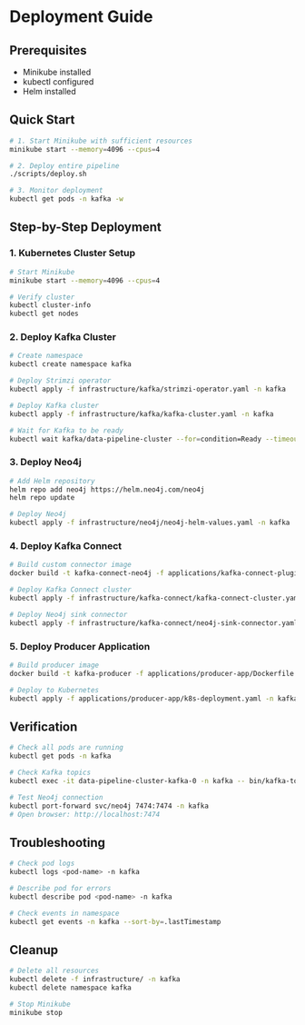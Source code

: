 # Deployment Guide

## Prerequisites

- Minikube installed
- kubectl configured
- Helm installed

## Quick Start

```bash
# 1. Start Minikube with sufficient resources
minikube start --memory=4096 --cpus=4

# 2. Deploy entire pipeline
./scripts/deploy.sh

# 3. Monitor deployment
kubectl get pods -n kafka -w
```

## Step-by-Step Deployment

### 1. Kubernetes Cluster Setup

```bash
# Start Minikube
minikube start --memory=4096 --cpus=4

# Verify cluster
kubectl cluster-info
kubectl get nodes
```

### 2. Deploy Kafka Cluster

```bash
# Create namespace
kubectl create namespace kafka

# Deploy Strimzi operator
kubectl apply -f infrastructure/kafka/strimzi-operator.yaml -n kafka

# Deploy Kafka cluster
kubectl apply -f infrastructure/kafka/kafka-cluster.yaml -n kafka

# Wait for Kafka to be ready
kubectl wait kafka/data-pipeline-cluster --for=condition=Ready --timeout=300s -n kafka
```

### 3. Deploy Neo4j

```bash
# Add Helm repository
helm repo add neo4j https://helm.neo4j.com/neo4j
helm repo update

# Deploy Neo4j
kubectl apply -f infrastructure/neo4j/neo4j-helm-values.yaml -n kafka
```

### 4. Deploy Kafka Connect

```bash
# Build custom connector image
docker build -t kafka-connect-neo4j -f applications/kafka-connect-plugins/Dockerfile.neo4j-connector .

# Deploy Kafka Connect cluster
kubectl apply -f infrastructure/kafka-connect/kafka-connect-cluster.yaml -n kafka

# Deploy Neo4j sink connector
kubectl apply -f infrastructure/kafka-connect/neo4j-sink-connector.yaml -n kafka
```

### 5. Deploy Producer Application

```bash
# Build producer image
docker build -t kafka-producer -f applications/producer-app/Dockerfile .

# Deploy to Kubernetes
kubectl apply -f applications/producer-app/k8s-deployment.yaml -n kafka
```

## Verification

```bash
# Check all pods are running
kubectl get pods -n kafka

# Check Kafka topics
kubectl exec -it data-pipeline-cluster-kafka-0 -n kafka -- bin/kafka-topics.sh --list --bootstrap-server localhost:9092

# Test Neo4j connection
kubectl port-forward svc/neo4j 7474:7474 -n kafka
# Open browser: http://localhost:7474
```

## Troubleshooting

```bash
# Check pod logs
kubectl logs <pod-name> -n kafka

# Describe pod for errors
kubectl describe pod <pod-name> -n kafka

# Check events in namespace
kubectl get events -n kafka --sort-by=.lastTimestamp
```

## Cleanup

```bash
# Delete all resources
kubectl delete -f infrastructure/ -n kafka
kubectl delete namespace kafka

# Stop Minikube
minikube stop
```
